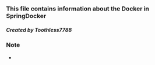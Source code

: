 ### This file contains information about the Docker in SpringDocker
##### Created by Toothless7788


### Note
- 
